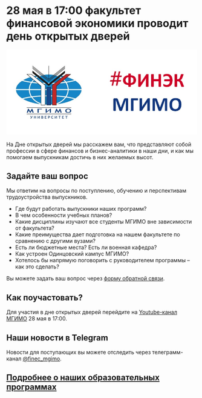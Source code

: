# 28 мая в 17:00 факультет финансовой экономики проводит день открытых дверей

![](img/front_dash.jpg)

 На Дне открытых дверей мы расскажем вам, что представляют собой профессии в сфере финансов и бизнес-аналитики в наши дни, и как мы помогаем выпускникам достичь в них желаемых высот. 
 
## Задайте ваш вопрос

 Мы ответим на вопросы по поступлению, обучению и перспективам трудоустройства выпускников.

- Где будут работать выпускники наших программ?
- В чем особенности учебных планов?
- Какие дисциплины изучают все студенты МГИМО вне зависимости от факультета?
- Какие преимущества дает подготовка на нашем факультете по сравнению с другими вузами?
- Есть ли бюджетные места? Есть ли военная кафедра?
- Как устроен Одинцовский кампус МГИМО?
- Хотелось бы напрямую поговорить с руководителем программы – как это сделать?

Вы можете задать ваш вопрос через [форму обратной связи](https://forms.gle/eUGnC8ToVkxBZXwC6).

## Как поучастовать?

Для участия в дне открытых дверей перейдите на [Youtube-канал МГИМО](https://www.youtube.com/user/mgimo)
28 мая в 17:00.

## Наши новости в Telegram

Новости для поступающих вы можете отследить через телеграмм-канал 
[@finec_mgimo](http://t.me/finec_mgimo).

## [Подробнее о наших образовательных программах](programs.md)


